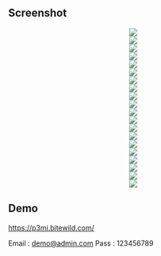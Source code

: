 ## Screenshot
<p align="center">
    <img src="https://github.com/isaandreanme/portal/blob/main/Screenshoot/1.png?raw=true" />
    <br>
    <img src="https://github.com/isaandreanme/portal/blob/main/Screenshoot/2.png?raw=true" />
    <br>
    <img src="https://github.com/isaandreanme/portal/blob/main/Screenshoot/3.png?raw=true" />
    <br>
    <img src="https://github.com/isaandreanme/portal/blob/main/Screenshoot/4.png?raw=true" />
    <br>
    <img src="https://github.com/isaandreanme/portal/blob/main/Screenshoot/5.png?raw=true" />
    <br>
    <img src="https://github.com/isaandreanme/portal/blob/main/Screenshoot/6.png?raw=true" />
    <br>
    <img src="https://github.com/isaandreanme/portal/blob/main/Screenshoot/7.png?raw=true" />
    <br>
    <img src="https://github.com/isaandreanme/portal/blob/main/Screenshoot/8.png?raw=true" />
    <br>
    <img src="https://github.com/isaandreanme/portal/blob/main/Screenshoot/9.png?raw=true" />
    <br>
    <img src="https://github.com/isaandreanme/portal/blob/main/Screenshoot/10.png?raw=true" />
    <br>
    <img src="https://github.com/isaandreanme/portal/blob/main/Screenshoot/11.png?raw=true" />
    <br>
    <img src="https://github.com/isaandreanme/portal/blob/main/Screenshoot/12.png?raw=true" />
    <br>
    <img src="https://github.com/isaandreanme/portal/blob/main/Screenshoot/13.png?raw=true" />
    <br>
    <img src="https://github.com/isaandreanme/portal/blob/main/Screenshoot/14.png?raw=true" />
    <br>
    <img src="https://github.com/isaandreanme/portal/blob/main/Screenshoot/15.png?raw=true" />
    <br>
    <img src="https://github.com/isaandreanme/portal/blob/main/Screenshoot/16.png?raw=true" />
    <br>
    <img src="https://github.com/isaandreanme/portal/blob/main/Screenshoot/17.png?raw=true" />
    <br>
    <img src="https://github.com/isaandreanme/portal/blob/main/Screenshoot/18.png?raw=true" />
    <br>
    <img src="https://github.com/isaandreanme/portal/blob/main/Screenshoot/19.png?raw=true" />
    <br>
    <img src="https://github.com/isaandreanme/portal/blob/main/Screenshoot/20.png?raw=true" />
    <br>
</p>


## Demo

https://p3mi.bitewild.com/

Email : demo@admin.com
Pass : 123456789

